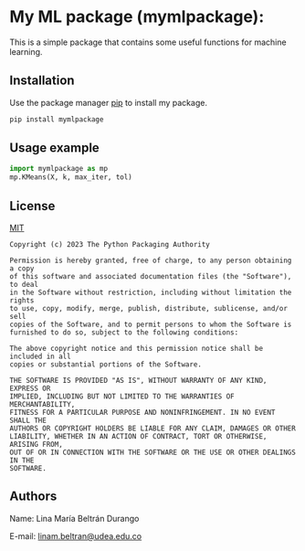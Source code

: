 # My ML package (mymlpackage):

This is a simple package that contains some useful functions for machine
learning.

## Installation

Use the package manager [pip](https://pip.pypa.io/en/stable/) to install my
package.

```bash
pip install mymlpackage
```

## Usage example

```python
import mymlpackage as mp
mp.KMeans(X, k, max_iter, tol)
```

## License

[MIT](https://choosealicense.com/licenses/mit/)

```CMD
Copyright (c) 2023 The Python Packaging Authority

Permission is hereby granted, free of charge, to any person obtaining a copy
of this software and associated documentation files (the "Software"), to deal
in the Software without restriction, including without limitation the rights
to use, copy, modify, merge, publish, distribute, sublicense, and/or sell
copies of the Software, and to permit persons to whom the Software is
furnished to do so, subject to the following conditions:

The above copyright notice and this permission notice shall be included in all
copies or substantial portions of the Software.

THE SOFTWARE IS PROVIDED "AS IS", WITHOUT WARRANTY OF ANY KIND, EXPRESS OR
IMPLIED, INCLUDING BUT NOT LIMITED TO THE WARRANTIES OF MERCHANTABILITY,
FITNESS FOR A PARTICULAR PURPOSE AND NONINFRINGEMENT. IN NO EVENT SHALL THE
AUTHORS OR COPYRIGHT HOLDERS BE LIABLE FOR ANY CLAIM, DAMAGES OR OTHER
LIABILITY, WHETHER IN AN ACTION OF CONTRACT, TORT OR OTHERWISE, ARISING FROM,
OUT OF OR IN CONNECTION WITH THE SOFTWARE OR THE USE OR OTHER DEALINGS IN THE
SOFTWARE.
```

## Authors
Name: Lina María Beltrán Durango

E-mail: linam.beltran@udea.edu.co
